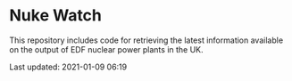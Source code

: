 # Nuke Watch

This repository includes code for retrieving the latest information available on the output of EDF nuclear power plants in the UK.

Last updated: 2021-01-09 06:19